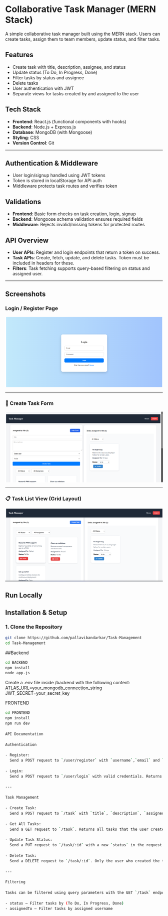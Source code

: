 # Collaborative Task Manager (MERN Stack)

A simple collaborative task manager built using the MERN stack. Users can create tasks, assign them to team members, update status, and filter tasks.

## Features

- Create task with title, description, assignee, and status
- Update status (To Do, In Progress, Done)
- Filter tasks by status and assignee
- Delete tasks
- User authentication with JWT
- Separate views for tasks created by and assigned to the user


## Tech Stack

- **Frontend**: React.js (functional components with hooks)
- **Backend**: Node.js + Express.js
- **Database**: MongoDB (with Mongoose)
- **Styling**: CSS 
- **Version Control**: Git

---

## Authentication & Middleware

- User login/signup handled using JWT tokens
- Token is stored in localStorage for API auth
- Middleware protects task routes and verifies token


## Validations

- **Frontend**: Basic form checks on task creation, login, signup
- **Backend**: Mongoose schema validation ensures required fields
- **Middleware**: Rejects invalid/missing tokens for protected routes


## API Overview

- **User APIs**: Register and login endpoints that return a token on success.
- **Task APIs**: Create, fetch, update, and delete tasks. Token must be included in headers for these.
- **Filters**: Task fetching supports query-based filtering on status and assigned user.

---

## Screenshots

### Login / Register Page
![Login Page](./screenshots/login.png)

---

### 📝 Create Task Form
![Create Task](./screenshots/createtask.png)

---

### 📋 Task List View (Grid Layout)
![Task List](./screenshots/task.png)


## Run Locally
## Installation & Setup

### 1. Clone the Repository

```bash
git clone https://github.com/pallavibandarkar/Task-Management
cd Task-Management
````

##Backend

```bash
cd BACKEND
npm install
node app.js 
````


Create a .env file inside /backend with the following content:
ATLAS_URL=your_mongodb_connection_string
JWT_SECRET=your_secret_key

FRONTEND

```bash
cd FRONTEND
npm install
npm run dev

API Documentation

Authentication

- Register: 
  Send a POST request to `/user/register` with `username`,`email` and `password` in the body to create a new user account.

- Login:  
  Send a POST request to `/user/login` with valid credentials. Returns a JWT token on success. This token is required for accessing protected routes.

---

Task Management

- Create Task:
  Send a POST request to `/task` with `title`, `description`, `assignedTo`, and `status`. Only authenticated users can create tasks.

- Get All Tasks:  
  Send a GET request to `/task`. Returns all tasks that the user created or was assigned to. You can apply filters using query parameters like `status` or `assignedTo`.

- Update Task Status: 
  Send a PUT request to `/task/:id` with a new `status` in the request body. Only the assignee can update the task status.

- Delete Task:  
  Send a DELETE request to `/task/:id`. Only the user who created the task can delete it.

---

Filtering

Tasks can be filtered using query parameters with the GET `/task` endpoint:

- status – Filter tasks by (To Do, In Progress, Done)
- assignedTo – Filter tasks by assigned username




